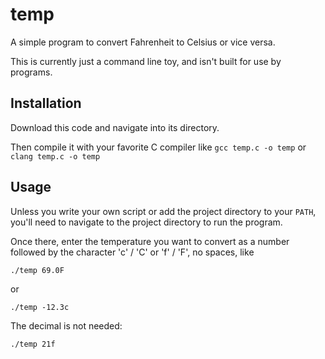 # temp

A simple program to convert Fahrenheit to Celsius or vice versa.

This is currently just a command line toy, and isn't built for use by programs.

## Installation

Download this code and navigate into its directory.

Then compile it with your favorite C compiler like
`gcc temp.c -o temp`
or
`clang temp.c -o temp`

## Usage
Unless you write your own script or add the project directory to your `PATH`, you'll need to navigate to the project directory to run the program.

Once there, enter the temperature you want to convert as a number followed by the character 'c' / 'C' or 'f' / 'F', no spaces, like

`./temp 69.0F`

or

`./temp -12.3c`

The decimal is not needed:

`./temp 21f`
